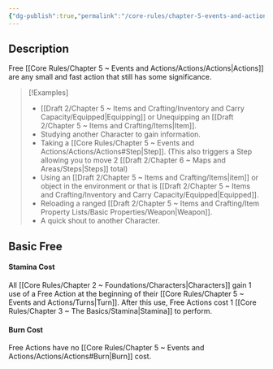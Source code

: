 ```yaml
---
{"dg-publish":true,"permalink":"/core-rules/chapter-5-events-and-actions/actions/free/"}
---
```


## Description
Free [[Core Rules/Chapter 5 ~ Events and Actions/Actions/Actions\|Actions]] are any small and fast action that still has some significance. 

>[!Examples]
>- [[Draft 2/Chapter 5 ~ Items and Crafting/Inventory and Carry Capacity/Equipped\|Equipping]] or Unequipping an [[Draft 2/Chapter 5 ~ Items and Crafting/Items\|Item]].
>- Studying another Character to gain information.
>- Taking a [[Core Rules/Chapter 5 ~ Events and Actions/Actions/Actions#Step\|Step]]. (This also triggers a Step allowing you to move 2 [[Draft 2/Chapter 6 ~ Maps and Areas/Steps\|Steps]] total)
>- Using an [[Draft 2/Chapter 5 ~ Items and Crafting/Items\|item]] or object in the environment or that is [[Draft 2/Chapter 5 ~ Items and Crafting/Inventory and Carry Capacity/Equipped\|Equipped]].
>- Reloading a ranged [[Draft 2/Chapter 5 ~ Items and Crafting/Item Property Lists/Basic Properties/Weapon\|Weapon]].
>- A quick shout to another Character.

## Basic Free
#### Stamina Cost
All [[Core Rules/Chapter 2 ~ Foundations/Characters\|Characters]] gain 1 use of a Free Action at the beginning of their [[Core Rules/Chapter 5 ~ Events and Actions/Turns\|Turn]]. After this use, Free Actions cost 1 [[Core Rules/Chapter 3 ~ The Basics/Stamina\|Stamina]] to perform.
#### Burn Cost
Free Actions have no [[Core Rules/Chapter 5 ~ Events and Actions/Actions/Actions#Burn\|Burn]] cost.